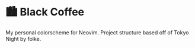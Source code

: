 # 🏙 Black Coffee

My personal colorscheme for Neovim. Project structure based off of Tokyo Night by folke.
